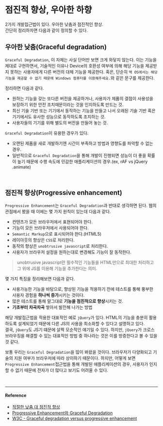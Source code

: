 # 점진적 향상, 우아한 하향

2가지 개발접근법이 있다. 우아한 낮춤과 점진적인 향상.<br/>
간단히 정리하자면 다음과 같이 정의할 수 있다.
<br/>

## 우아한 낮춤(Graceful degradation)

`Graceful Degradation`, 이 자체는 사실 단어만 보면 크게 와닿지 않는다.
이는 기능을 제대로 구현하면서, 기술적인 이유나 Device의 호환성 여부에 의해 해당 기능을 제공받지 못하는 사용자에게 다른 버전의 대체 기능을 제공한다.
혹은, 단순히 `맥 OS에서는 해당 기능을 제공할 수 없기 때문에 Windows 컴퓨터를 이용해주세요.`와 같은 문구를 제공한다.

정리하면 다음과 같다.

- 원하는 기능을 갖는 또다른 버전을 제공하거나, 사용자가 제품의 결점이 사용성을 보장하기 위한 안전 조치때문이라는 것을 인지하도록 만드는 것.
- 최신 기술 기반 또는 기기에서 동작하는 기능을 만들고 나서 오래된 기술 기반 혹은 기기에서도 유사한 성능으로 동작하도록 조치하는 것.
- 사용자들의 기기를 위해 별도의 버전을 만들어 놓는 것.

`Graceful Degradation`이 유용한 경우가 있다.

- 오랜된 제품을 새로 개발하기엔 시간이 부족하고 방법과 영향도를 파악할 수 없는 경우.
- 일반적으로 `Graceful Degradation`을 통해 개발이 진행되면 성능이 더 좋을 확률이 높기 때문에 수행 속도에 민감한 애플리케이션의 경우.(ex, rAF vs jQuery .animate)

<br/>

## 점진적 향상(Progressive enhancement)

`Progressive Enhancement`는 `Graceful Degradation`과 반대로 생각하면 된다.
웹의 관점에서 봤을 때 이에는 몇 가지 원칙이 있는데 다음과 같다.

- 컨텐츠가 모든 브라우저에서 표현되어야 한다.
- 기능이 모든 브라우저에서 사용되어야 한다.
- `Semantic Markup`으로 표시되어야 한다.(HTML5)
- 레이아웃의 향상은 `CSS`로 처리한다.
- 동작의 향상은 `unobtrusive javascript`로 처리한다.
- 사용자가 브라우저 설정을 원하는대로 변경해도 기능이 잘 동작한다.

> unobtrusive javascript란 필수적인 기능들을 HTML만으로 최대한 처리하고 그 위에 JS를 이용해 기능을 추가한다는 의미.

몇 가지 특징을 정리해보면 다음과 같다.

- 사용가능한 기능을 바탕으로, 향상된 기능을 적용하기 전에 테스트를 통해 풍부한 사용자 경험을 **하나씩 증가**시키는 것이다.
- 많은 테스트를 통해 말그대로 **기능을 점진적으로 향상**시키는 것.
- **기초부터 차곡차곡** 쌓아서 발전해 나가는 방법

해당 개발접근법을 적용한 대표적인 예로 `jQuery`가 있다. HTML의 기능을 충분히 활용하도록 설계되었기 때문에 다른 JS의 사용을 최소화할 수 있다고 설명하고 있다.
<br/>결국, `jQuery`도 JS기 떄문에 살짝 모순적인 얘기일 수 있다.
하지만, `jQuery`가 크로스 브라우징을 해결할 수 있는 대표적인 방법 중 하나라는 것은 이를 방증한다고 볼 수 있을 것 같다.

보통 우리는 `Graceful Degradation`을 많이 봐왔을 것이다. 브라우저가 다양화되고 기술의 지원 여부가 브라우저에 따라 상이하기 때문이다.
하지만, 어떻게 보면 `Progressive Enhancement`접근법을 통해 개발된 애플리케이션의 경우, 사용자가 인지할 수 없기 때문에 전자가 더 많다고 보기도 어려울 수 있다.

<br/>

---

#### Reference 

- [적절한 낮춤 대 점진적 향상](http://www.clearboth.org/51_graceful_degradation_versus_progressive_enhancement/)
- [Progressive Enhancement와 Graceful Degradation](https://m.blog.naver.com/PostView.nhn?blogId=sef16&logNo=70164174952&proxyReferer=https%3A%2F%2Fwww.google.com%2F)
- [W3C - Graceful degradation versus progressive enhancement](https://www.w3.org/wiki/Graceful_degradation_versus_progressive_enhancement)
